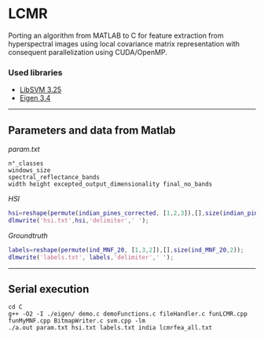 # LCMR
Porting an algorithm from MATLAB to C for feature extraction from hyperspectral images using local covariance matrix representation with consequent parallelization using CUDA/OpenMP.

### Used libraries

* [LibSVM 3.25](https://www.csie.ntu.edu.tw/~cjlin/libsvm/)
* [Eigen 3.4](https://eigen.tuxfamily.org/index.php?title=Main_Page)

***

## Parameters and data from Matlab
_param.txt_
```
n°_classes
windows_size
spectral_reflectance_bands
width height excepted_output_dimensionality final_no_bands
```

_HSI_
```Matlab
hsi=reshape(permute(indian_pines_corrected, [1,2,3]),[],size(indian_pines_corrected,3))';
dlmwrite('hsi.txt',hsi,'delimiter',' ');
```

_Groundtruth_
```Matlab
labels=reshape(permute(ind_MNF_20, [1,3,2]),[],size(ind_MNF_20,2));
dlmwrite('labels.txt', labels,'delimiter',' ');
```

***

## Serial execution
```console
cd C
g++ -O2 -I ./eigen/ demo.c demoFunctions.c fileHandler.c funLCMR.cpp funMyMNF.cpp BitmapWriter.c svm.cpp -lm
./a.out param.txt hsi.txt labels.txt india lcmrfea_all.txt
```
